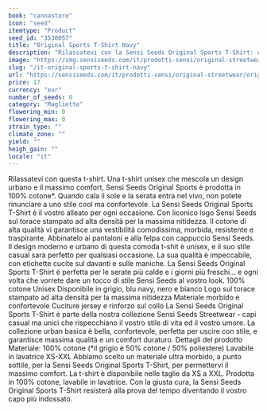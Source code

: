 ```yaml
---
book: "cannastore"
icon: "seed"
itemtype: "Product"
seed_id: "3530057"
title: "Original Sports T-Shirt Navy"
description: "Rilassatevi con la Sensi Seeds Original Sports T-Shirt: una t-shirt unisex che mescola uno spirito urbano con il massimo comfort. Acquistatela ora!"
image: "https://img.sensiseeds.com/it/prodotti-sensi/original-streetwear/original-sports-t-shirt-navy-image.png"
slug: "/it-original-sports-t-shirt-navy"
url: "https://sensiseeds.com/it/prodotti-sensi/original-streetwear/original-sports-t-shirt-navy?a_aid=cannastore"
price: 17
currency: "eur"
number_of_seeds: 0
category: "Magliette"
flowering_min: 0
flowering_max: 0
strain_type: ""
climate_zone: ""
yield: ""
heigh_gain: ""
locale: "it"
---
```

Rilassatevi con questa t-shirt. Una t-shirt unisex che mescola un design urbano e il massimo comfort, Sensi Seeds Original Sports è prodotta in 100% cotone*. Quando cala il sole e la serata entra nel vivo, non potete rinunciare a uno stile cool ma confortevole. La Sensi Seeds Original Sports T-Shirt è il vostro alleato per ogni occasione. Con liconico logo Sensi Seeds sul torace stampato ad alta densità per la massima nitidezza. Il cotone di alta qualità vi garantisce una vestibilità comodissima, morbida, resistente e traspirante. Abbinatelo ai pantaloni e alla felpa con cappuccio Sensi Seeds. Il design moderno e urbano di questa comoda t-shit è unisex, e il suo stile casual sarà perfetto per qualsiasi occasione. La sua qualità è impeccabile, con etichette cucite sul davanti e sulle maniche. La Sensi Seeds Original Sports T-Shirt è perfetta per le serate più calde e i giorni più freschi... e ogni volta che vorrete dare un tocco di stile Sensi Seeds al vostro look. 100% cotone Unisex Disponibile in grigio, blu navy, nero e bianco Logo sul torace stampato ad alta densità per la massima nitidezza Materiale morbido e confortevole Cuciture jersey e rinforzo sul collo La Sensi Seeds Original Sports T-Shirt è parte della nostra collezione Sensi Seeds Streetwear - capi casual ma unici che rispecchiano il vostro stile di vita ed il vostro umore. La collezione urban basica è bella, confortevole, perfetta per uscire con stile, e garantisce massima qualità e un comfort duraturo. Dettagli del prodotto Materiale: 100% cotone (*il grigio è 50% cotone / 50% poliestere) Lavabile in lavatrice XS-XXL Abbiamo scelto un materiale ultra morbido, a punto sottile, per la Sensi Seeds Original Sports T-Shirt, per permettervi il massimo comfort. La t-shirt è disponibile nelle taglie da XS a XXL. Prodotta in 100% cotone, lavabile in lavatrice. Con la giusta cura, la Sensi Seeds Original Sports T-Shirt resisterà alla prova del tempo diventando il vostro capo più indossato.
